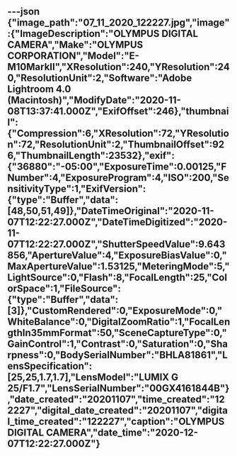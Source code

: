 ---json
{"image_path":"07_11_2020_122227.jpg","image":{"ImageDescription":"OLYMPUS DIGITAL CAMERA","Make":"OLYMPUS CORPORATION","Model":"E-M10MarkII","XResolution":240,"YResolution":240,"ResolutionUnit":2,"Software":"Adobe Lightroom 4.0 (Macintosh)","ModifyDate":"2020-11-08T13:37:41.000Z","ExifOffset":246},"thumbnail":{"Compression":6,"XResolution":72,"YResolution":72,"ResolutionUnit":2,"ThumbnailOffset":926,"ThumbnailLength":23532},"exif":{"36880":"-05:00","ExposureTime":0.00125,"FNumber":4,"ExposureProgram":4,"ISO":200,"SensitivityType":1,"ExifVersion":{"type":"Buffer","data":[48,50,51,49]},"DateTimeOriginal":"2020-11-07T12:22:27.000Z","DateTimeDigitized":"2020-11-07T12:22:27.000Z","ShutterSpeedValue":9.643856,"ApertureValue":4,"ExposureBiasValue":0,"MaxApertureValue":1.53125,"MeteringMode":5,"LightSource":0,"Flash":8,"FocalLength":25,"ColorSpace":1,"FileSource":{"type":"Buffer","data":[3]},"CustomRendered":0,"ExposureMode":0,"WhiteBalance":0,"DigitalZoomRatio":1,"FocalLengthIn35mmFormat":50,"SceneCaptureType":0,"GainControl":1,"Contrast":0,"Saturation":0,"Sharpness":0,"BodySerialNumber":"BHLA81861","LensSpecification":[25,25,1.7,1.7],"LensModel":"LUMIX G 25/F1.7","LensSerialNumber":"00GX4161844B"},"date_created":"20201107","time_created":"122227","digital_date_created":"20201107","digital_time_created":"122227","caption":"OLYMPUS DIGITAL CAMERA","date_time":"2020-12-07T12:22:27.000Z"}
---